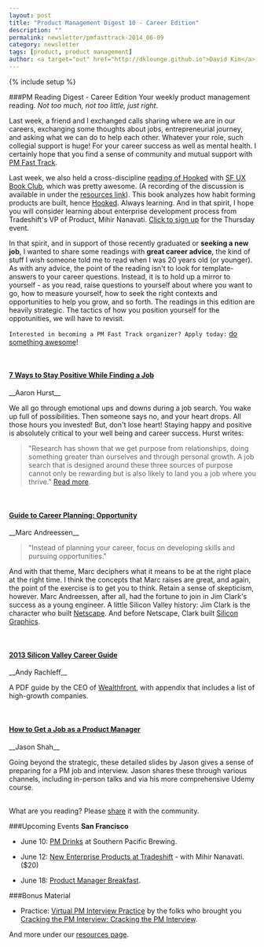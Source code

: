 ```yaml
---
layout: post
title: "Product Management Digest 10 - Career Edition"
description: ""
permalink: newsletter/pmfasttrack-2014_06-09
category: newsletter
tags: [product, product management]
author: <a target="out" href="http://dklounge.github.io">David Kim</a>
---
```

{% include setup %}

###PM Reading Digest - Career Edition
Your weekly product management reading. _Not too much, not too little, just right_.

Last week, a friend and I exchanged calls sharing where we are in our careers, exchanging some thoughts about jobs, entrepreneurial journey, and asking what we can do to help each other.  Whatever your role, such collegial support is huge! For your career success as well as mental health.  I certainly hope that you find a sense of community and mutual support with [PM Fast Track](http://productmanagementfasttrack.com/pages/about.html).

Last week, we also held a cross-discipline <a target="_" href="http://www.meetup.com/ProductManagementFastTrack/events/185249032/">reading of Hooked</a> with <a target="_" href="http://www.meetup.com/SF-UX-Book-Club/">SF UX Book Club</a>, which was pretty awesome.  (A recording of the discussion is available in under the [resources link]({{BASE_URL}}/resources/)). This book analyzes how habit forming products are built, hence <a target="_" href="http://www.amazon.com/gp/product/B00HJ4A43S/ref=as_li_ss_tl?ie=UTF8&camp=1789&creative=390957&creativeASIN=B00HJ4A43S&linkCode=as2&tag=pmft-20">Hooked</a>.  Always learning.  And in that spirit, I hope you will consider learning about enterprise development process from Tradeshift\'s VP of Product, Mihir Nanavati.  <a target="_" href="http://www.meetup.com/ProductManagementFastTrack/events/182734212/">Click to sign up</a> for the Thursday event.

In that spirit, and in support of those recently graduated or __seeking a new job__, I wanted to share some readings with __great career advice__, the kind of stuff I wish someone told me to read when I was 20 years old (or younger).  As with any advice, the point of the reading isn\'t to look for template-answers to your career questions.  Instead, it is to hold up a mirror to yourself - as you read, raise questions to yourself about where you want to go, how to measure yourself, how to seek the right contexts and opportunities to help you grow, and so forth.  The readings in this edition are heavily strategic.  The tactics of how you position yourself for the oppotunities, we will have to revisit.

`Interested in becoming a PM Fast Track organizer? Apply today:` <a target="_" href="http://goo.gl/PDWGRI">do something awesome</a>!

<br />

<h4><a target="out" href="https://www.linkedin.com/today/post/article/20140602135657-201849-8-ways-to-stay-while-finding-a-job?
">7 Ways to Stay Positive While Finding a Job</a></h4>
__Aaron Hurst__

We all go through emotional ups and downs during a job search.  You wake up full of possibilities.  Then someone says no, and your heart drops.  All those hours you invested!  But, don\'t lose heart! Staying happy and positive is absolutely critical to your well being and career success.  Hurst writes:

>"Research has shown that we get purpose from relationships, doing something greater than ourselves and through personal growth. A job search that is designed around these three sources of purpose cannot only be rewarding but is also likely to land you a job where you thrive." <a target="_" href="#">Read more</a>.
>

<br />
<h4><a target="_" href="http://pmarchive.com/guide_to_career_planning_part1.html">Guide to Career Planning: Opportunity</a></h4>
__Marc Andreessen__

>"Instead of planning your career, focus on developing skills and pursuing opportunities."
>

And with that theme, Marc deciphers what it means to be at the right place at the right time.  I think the concepts that Marc raises are great, and again, the point of the exercise is to get you to think.  Retain a sense of skepticism, however.  Marc Andreessen, after all, had the fortune to join in Jim Clark\'s success as a young engineer.  A little Silicon Valley history: Jim Clark is the character who built <a target="_" href="http://en.wikipedia.org/wiki/Netscape">Netscape</a>.  And before Netscape, Clark built <a target="_" href="http://www.sgi.com/">Silicon Graphics</a>.

<br />
<h4><a target="_" href="https://info.wealthfront.com/SiliconValleyCareerGuide.html">2013 Silicon Valley Career Guide</a></h4>
__Andy Rachleff__

A PDF guide by the CEO of <a target="_" href="http://wealthfront.com">Wealthfront</a>, with appendix that includes a list of high-growth companies.

<br />
<h4><a target="_" href="http://www.slideshare.net/jasonshah1/getting-hired-productmanager-slides">How to Get a Job as a Product Manager</a></h4>
__Jason Shah__

Going beyond the strategic, these detailed slides by Jason gives a sense of preparing for a PM job and interview.  Jason shares these through various channels, including in-person talks and via his more comprehensive Udemy course.

<br />
What are you reading? Please <a target="out" href="http://goo.gl/9FFpkg">share</a> it with the community.

###Upcoming Events
__San Francisco__

* June 10: <a target="_" href="http://www.meetup.com/SF-Product-Managers/events/186579272/">PM Drinks</a> at Southern Pacific Brewing.

* June 12: <a target="_" href="http://www.meetup.com/ProductManagementFastTrack/events/182734212">New Enterprise Products at Tradeshift</a> - with Mihir Nanavati. ($20)

* June 18: <a target="_" href="http://www.meetup.com/Product-Manager-Breakfast/events/177483622/">Product Manager Breakfast</a>.

###Bonus Material
* Practice: <a target="_" href="http://thepminterview.com/">Virtual PM Interview Practice</a> by the folks who brought you <a target="out" href="http://www.amazon.com/gp/product/B00ISYMUR6/ref=as_li_ss_tl?ie=UTF8&camp=1789&creative=390957&creativeASIN=B00ISYMUR6&linkCode=as2&tag=pmft-20">Cracking the PM Interview: Cracking the PM Interview</a>.

And more under our [resources page]({{BASE_URL}}/resources/).
